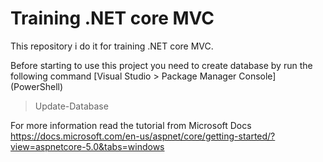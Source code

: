 # Training .NET core MVC

This repository i do it for training .NET core MVC.

Before starting to use this project you need to create database by run the following command 
[Visual Studio > Package Manager Console]
(PowerShell)
> Update-Database

For more information read the tutorial from Microsoft Docs
https://docs.microsoft.com/en-us/aspnet/core/getting-started/?view=aspnetcore-5.0&tabs=windows
